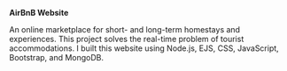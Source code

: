 **AirBnB Website**

An online marketplace for short- and long-term homestays and experiences. 
This project solves the real-time problem of tourist accommodations. 
I built this website using Node.js, EJS, CSS, JavaScript, Bootstrap, and MongoDB.
